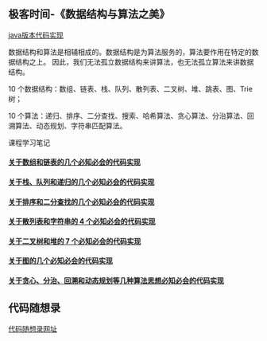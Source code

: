 ## 极客时间-《数据结构与算法之美》

[java版本代码实现](https://github.com/wangzheng0822/algo)

数据结构和算法是相辅相成的。数据结构是为算法服务的，算法要作用在特定的数据结构之上。 因此，我们无法孤立数据结构来讲算法，也无法孤立算法来讲数据结构。

10 个数据结构：数组、链表、栈、队列、散列表、二叉树、堆、跳表、图、Trie 树；

10 个算法：递归、排序、二分查找、搜索、哈希算法、贪心算法、分治算法、回溯算法、动态规划、字符串匹配算法。

课程学习笔记
#### [关于数组和链表的几个必知必会的代码实现](doc/1.数组和链表.md)

#### [关于栈、队列和递归的几个必知必会的代码实现](doc/2.栈、队列和递归.md)

#### [关于排序和二分查找的几个必知必会的代码实现](doc/3.排序和二分查找.md)

#### [关于散列表和字符串的 4 个必知必会的代码实现](doc/4.散列表和字符串.md)

#### [关于二叉树和堆的 7 个必知必会的代码实现](doc/5.二叉树和堆.md)

#### [关于图的几个必知必会的代码实现](doc/6.图.md)

#### [关于贪心、分治、回溯和动态规划等几种算法思想必知必会的代码实现](doc/7.贪心、分治、回溯和动态规划.md)


## 代码随想录
[代码随想录网址](https://programmercarl.com)




